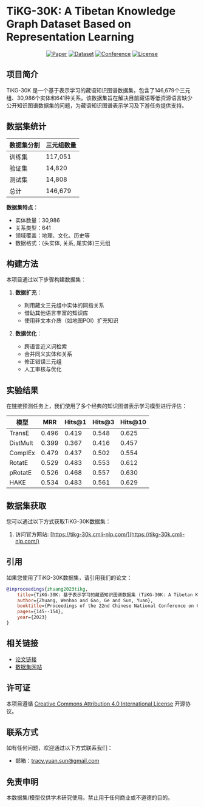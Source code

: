 # TiKG-30K: A Tibetan Knowledge Graph Dataset Based on Representation Learning

<div align="center">

[![Paper](https://img.shields.io/badge/paper-ACL%20Anthology-brightgreen)](https://aclanthology.org/2023.ccl-1.13/)
[![Dataset](https://img.shields.io/badge/dataset-TiKG--30K-blue)](https://tikg-30k.cmli-nlp.com/)
[![Conference](https://img.shields.io/badge/conference-CCL%202023-orange)](https://aclanthology.org/volumes/2023.ccl-1/)
[![License](https://img.shields.io/badge/license-CC%20BY%204.0-green)](LICENSE)

</div>

## 项目简介

TiKG-30K 是一个基于表示学习的藏语知识图谱数据集，包含了146,679个三元组、30,986个实体和641种关系。该数据集旨在解决目前藏语等低资源语言缺少公开知识图谱数据集的问题，为藏语知识图谱表示学习及下游任务提供支持。

## 数据集统计

| 数据集分割 | 三元组数量 |
|------------|------------|
| 训练集     | 117,051    |
| 验证集     | 14,820     |
| 测试集     | 14,808     |
| 总计       | 146,679    |

**数据集特点**：
- 实体数量：30,986
- 关系类型：641
- 领域覆盖：地理、文化、历史等
- 数据格式：(头实体, 关系, 尾实体)三元组

## 构建方法

本项目通过以下步骤构建数据集：

1. **数据扩充**：
   - 利用藏文三元组中实体的同指关系
   - 借助其他语言丰富的知识库
   - 使用非文本介质（如地图POI）扩充知识

2. **数据优化**：
   - 跨语言近义词检索
   - 合并同义实体和关系
   - 修正错误三元组
   - 人工审核与优化

## 实验结果

在链接预测任务上，我们使用了多个经典的知识图谱表示学习模型进行评估：

| 模型     | MRR   | Hits@1 | Hits@3 | Hits@10 |
|----------|-------|---------|---------|----------|
| TransE   | 0.496 | 0.419   | 0.548   | 0.625    |
| DistMult | 0.399 | 0.367   | 0.416   | 0.457    |
| ComplEx  | 0.479 | 0.437   | 0.502   | 0.554    |
| RotatE   | 0.529 | 0.483   | 0.553   | 0.612    |
| pRotatE  | 0.526 | 0.468   | 0.557   | 0.630    |
| HAKE     | 0.534 | 0.483   | 0.561   | 0.629    |

## 数据集获取

您可以通过以下方式获取TiKG-30K数据集：

1. 访问官方网站: [https://tikg-30k.cmli-nlp.com/](https://tikg-30k.cmli-nlp.com/)

## 引用

如果您使用了TiKG-30K数据集，请引用我们的论文：

```bibtex
@inproceedings{zhuang2023tikg,
    title={TiKG-30K: 基于表示学习的藏语知识图谱数据集 (TiKG-30K: A Tibetan Knowledge Graph Dataset Based on Representation Learning)},
    author={Zhuang, Wenhao and Gao, Ge and Sun, Yuan},
    booktitle={Proceedings of the 22nd Chinese National Conference on Computational Linguistics},
    pages={145--154},
    year={2023}
}
```

## 相关链接

- [论文链接](https://aclanthology.org/2023.ccl-1.13/)
- [数据集网站](https://tikg-30k.cmli-nlp.com/)

## 许可证

本项目遵循 [Creative Commons Attribution 4.0 International License](LICENSE) 开源协议。

## 联系方式

如有任何问题，欢迎通过以下方式联系我们：

- 邮箱：tracy.yuan.sun@gmail.com

## 免责申明

本数据集/模型仅供学术研究使用。禁止用于任何商业或不道德的目的。
